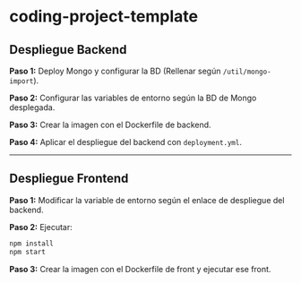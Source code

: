 # coding-project-template

## Despliegue Backend  

**Paso 1:** Deploy Mongo y configurar la BD (Rellenar según `/util/mongo-import`).  

**Paso 2:** Configurar las variables de entorno según la BD de Mongo desplegada.  

**Paso 3:** Crear la imagen con el Dockerfile de backend.  

**Paso 4:** Aplicar el despliegue del backend con `deployment.yml`.  

---

## Despliegue Frontend  

**Paso 1:** Modificar la variable de entorno según el enlace de despliegue del backend.  

**Paso 2:** Ejecutar:  
```sh
npm install  
npm start
```
**Paso 3:** Crear la imagen con el Dockerfile de front y ejecutar ese front.
